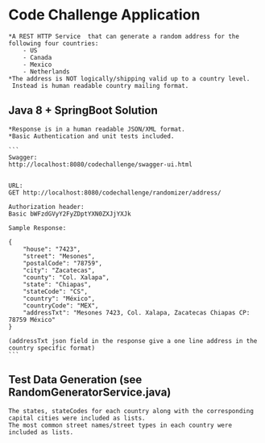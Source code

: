 # Code Challenge Application
	*A REST HTTP Service  that can generate a random address for the following four countries:
		- US
		- Canada
		- Mexico
		- Netherlands
	*The address is NOT logically/shipping valid up to a country level. 
	 Instead is human readable country mailing format.
	 
## Java 8 + SpringBoot Solution
	*Response is in a human readable JSON/XML format.
	*Basic Authentication and unit tests included.
	
	```
	Swagger:
	http://localhost:8080/codechallenge/swagger-ui.html
	
	
	URL:
	GET http://localhost:8080/codechallenge/randomizer/address/
	
	Authorization header:
	Basic bWFzdGVyY2FyZDptYXN0ZXJjYXJk 

	Sample Response:
	
	{
	    "house": "7423",
	    "street": "Mesones",
	    "postalCode": "78759",
	    "city": "Zacatecas",
	    "county": "Col. Xalapa",
	    "state": "Chiapas",
	    "stateCode": "CS",
	    "country": "México",
	    "countryCode": "MEX",
	    "addressTxt": "Mesones 7423, Col. Xalapa, Zacatecas Chiapas CP: 78759 México"
	}
	
	(addressTxt json field in the response give a one line address in the country specific format)
	```
	
## Test Data Generation (see RandomGeneratorService.java)
	The states, stateCodes for each country along with the corresponding capital cities were included as lists.
	The most common street names/street types in each country were included as lists.
